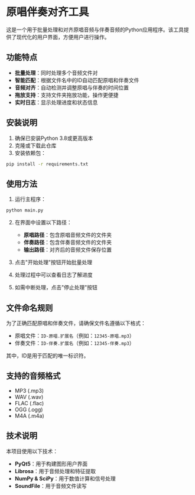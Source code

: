 # 原唱伴奏对齐工具

这是一个用于批量处理和对齐原唱音频与伴奏音频的Python应用程序。该工具提供了现代化的用户界面，方便用户进行操作。

## 功能特点

- **批量处理**：同时处理多个音频文件对
- **智能匹配**：根据文件名中的ID自动匹配原唱和伴奏文件
- **音频对齐**：自动检测并调整原唱与伴奏的时间位置
- **拖放支持**：支持文件夹拖放功能，操作更便捷
- **实时日志**：显示处理进度和状态信息

## 安装说明

1. 确保已安装Python 3.8或更高版本
2. 克隆或下载此仓库
3. 安装依赖包：

```bash
pip install -r requirements.txt
```

## 使用方法

1. 运行主程序：

```bash
python main.py
```

2. 在界面中设置以下路径：
   - **原唱路径**：包含原唱音频文件的文件夹
   - **伴奏路径**：包含伴奏音频文件的文件夹
   - **输出路径**：对齐后的音频文件保存位置

3. 点击"开始处理"按钮开始批量处理
4. 处理过程中可以查看日志了解进度
5. 如需中断处理，点击"停止处理"按钮

## 文件命名规则

为了正确匹配原唱和伴奏文件，请确保文件名遵循以下格式：

- 原唱文件：`ID-原唱.扩展名`（例如：`12345-原唱.mp3`）
- 伴奏文件：`ID-伴奏.扩展名`（例如：`12345-伴奏.mp3`）

其中，ID是用于匹配的唯一标识符。

## 支持的音频格式

- MP3 (.mp3)
- WAV (.wav)
- FLAC (.flac)
- OGG (.ogg)
- M4A (.m4a)

## 技术说明

本项目使用以下技术：

- **PyQt5**：用于构建图形用户界面
- **Librosa**：用于音频处理和特征提取
- **NumPy & SciPy**：用于数值计算和信号处理
- **SoundFile**：用于音频文件读写